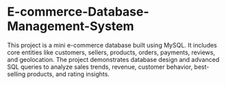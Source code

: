 # E-commerce-Database-Management-System
This project is a mini e-commerce database built using MySQL. It includes core entities like customers, sellers, products, orders, payments, reviews, and geolocation. The project demonstrates database design and advanced SQL queries to analyze sales trends, revenue, customer behavior, best-selling products, and rating insights.
